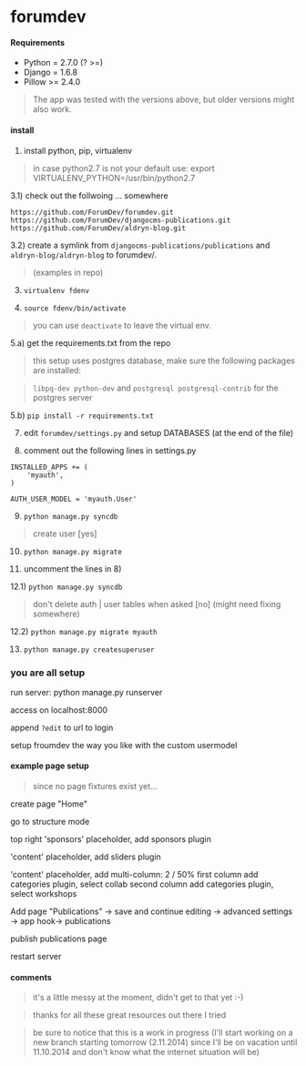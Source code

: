 # forumdev


#### Requirements


* Python = 2.7.0 (? >=)
* Django = 1.6.8 
* Pillow >= 2.4.0

> The app was tested with the versions above, but older versions might also work.

#### install


1) install python, pip, virtualenv
 
> in case python2.7 is not your default use:
> export VIRTUALENV_PYTHON=/usr/bin/python2.7

3.1) check out the follwoing ... somewhere
```
https://github.com/ForumDev/forumdev.git
https://github.com/ForumDev/djangocms-publications.git
https://github.com/ForumDev/aldryn-blog.git
```
3.2) create a symlink from `djangocms-publications/publications` and `aldryn-blog/aldryn-blog` to forumdev/. 
> (examples in repo)

3) `virtualenv fdenv`
 
4) `source fdenv/bin/activate`

> you can use `deactivate` to leave the virtual env.

5.a) get the requirements.txt from the repo

> this setup uses postgres database, make sure the following packages are installed: 

> `libpq-dev python-dev` and `postgresql postgresql-contrib` for the postgres server

5.b) `pip install -r requirements.txt`

7) edit `forumdev/settings.py` and setup  DATABASES (at the end of the file)

8) comment out the following lines in settings.py

```
INSTALLED_APPS += (
    'myauth',
)

AUTH_USER_MODEL = 'myauth.User'
```

9) `python manage.py syncdb`

> create user [yes]

10) `python manage.py migrate`

11) uncomment the lines in 8)

12.1) `python manage.py syncdb`
> don't delete auth | user tables when asked [no] (might need fixing somewhere)

12.2) `python manage.py migrate myauth`

13) `python manage.py createsuperuser`


### you are all setup 

run server:
python manage.py runserver

access on localhost:8000

append `?edit` to url to login

setup froumdev the way you like with the custom usermodel

#### example page setup

> since no page fixtures exist yet...

create page "Home"

go to structure mode

top right 'sponsors' placeholder, add sponsors plugin

'content' placeholder, add sliders plugin

'content' placeholder, add multi-column: 2 / 50%
first column add categories plugin, select collab
second column add categories plugin, select workshops

Add page "Publications" -> save and continue editing -> advanced settings -> app hook-> publications

publish publications page

restart server


#### comments
>it's a little messy at the moment, didn't get to that yet :-)

>thanks for all these great resources out there I tried

>be sure to notice that this is a work in progress (I'll start working on a new branch starting tomorrow (2.11.2014) since I'll be on vacation until 11.10.2014 and don't know what the internet situation will be)

